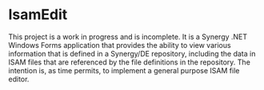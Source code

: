 
# IsamEdit

This project is a work in progress and is incomplete. It is a Synergy .NET Windows Forms
application that provides the ability to view various information that is defined in a
Synergy/DE repository, including the data in ISAM files that are referenced by the file
definitions in the repository. The intention is, as time permits, to implement a general
purpose ISAM file editor.